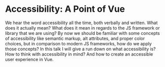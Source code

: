 # Accessibility: A Point of Vue

We hear the word accessibility all the time, both verbally and written. What does it actually mean? What does it mean in regards to the JS  framework or library that we are using? By now we should be familiar with some concepts of accessibility like semantic markup, alt attributes, and proper color choices, but in comparison to modern JS frameworks, how do we apply those concepts? In this talk I will give a run down on what accessibility is? How to think with accessibility in mind? And how to create an accessible user experience in Vue.
